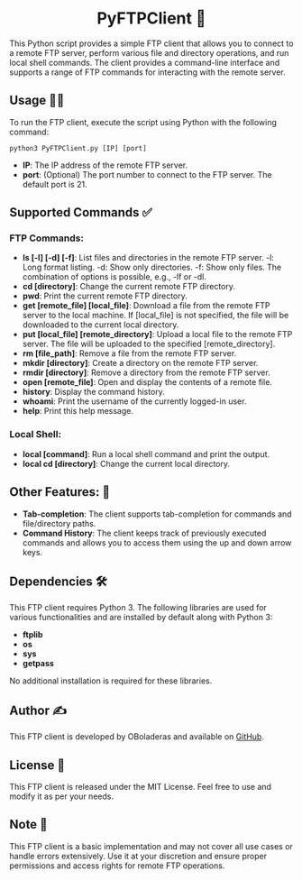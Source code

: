  <h1 align=center>PyFTPClient 🚀</h1>
This Python script provides a simple FTP client that allows you to connect to a remote FTP server, perform various file and directory operations, and run local shell commands. The client provides a command-line interface and supports a range of FTP commands for interacting with the remote server.

## Usage 👨‍💻

To run the FTP client, execute the script using Python with the following command:
```
python3 PyFTPClient.py [IP] [port]
```
- **IP**: The IP address of the remote FTP server.
- **port**: (Optional) The port number to connect to the FTP server. The default port is 21.

## Supported Commands ✅
### FTP Commands:
- **ls [-l] [-d] [-f]**: List files and directories in the remote FTP server.
        -l: Long format listing.
        -d: Show only directories.
        -f: Show only files.
        The combination of options is possible, e.g., -lf or -dl.
- **cd [directory]**: Change the current remote FTP directory.
- **pwd**: Print the current remote FTP directory.
- **get [remote_file] [local_file]**: Download a file from the remote FTP server to the local machine.
        If [local_file] is not specified, the file will be downloaded to the current local directory.
- **put [local_file] [remote_directory]**: Upload a local file to the remote FTP server.
        The file will be uploaded to the specified [remote_directory].
- **rm [file_path]**: Remove a file from the remote FTP server.
- **mkdir [directory]**: Create a directory on the remote FTP server.
- **rmdir [directory]**: Remove a directory from the remote FTP server.
- **open [remote_file]**: Open and display the contents of a remote file.
- **history**: Display the command history.
- **whoami**: Print the username of the currently logged-in user.
- **help**: Print this help message.

### Local Shell:
- **local [command]**: Run a local shell command and print the output.
- **local cd [directory]**: Change the current local directory.

## Other Features: 🌟
- **Tab-completion**: The client supports tab-completion for commands and file/directory paths.
- **Command History**: The client keeps track of previously executed commands and allows you to access them using the up and down arrow keys.

## Dependencies 🛠️
This FTP client requires Python 3. The following libraries are used for various functionalities and are installed by default along with Python 3:
- **ftplib**
- **os**
- **sys**
- **getpass**

No additional installation is required for these libraries.


## Author ✍️
This FTP client is developed by OBoladeras and available on [GitHub](https://github.com/OBoladeras).

## License 📄
This FTP client is released under the MIT License. Feel free to use and modify it as per your needs.

## Note 📝
This FTP client is a basic implementation and may not cover all use cases or handle errors extensively. Use it at your discretion and ensure proper permissions and access rights for remote FTP operations.
